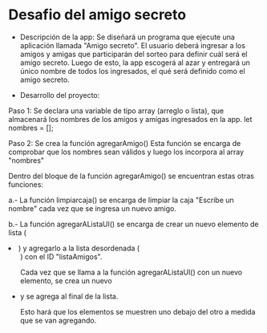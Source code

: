<h1>Desafio del amigo secreto</h1>

- Descripción de la app: Se diseñará  un programa que ejecute una aplicación llamada "Amigo secreto".
El usuario deberá ingresar a los amigos y amigas que participarán del sorteo para definir cuál será el amigo secreto.
Luego de esto, la app escogerá al azar y entregará un único nombre de todos los ingresados, el qué será definido como el amigo secreto.

- Desarrollo del proyecto:

Paso 1: Se declara una variable de tipo array (arreglo o lista), que almacenará los nombres de los amigos y amigas ingresados en la app.
    let nombres = [];

Paso 2: Se crea la función agregarAmigo()
Esta función se encarga de comprobar que los nombres sean válidos y luego los incorpora al array "nombres"

Dentro del bloque de la función agregarAmigo() se encuentran estas otras funciones:

a.- La función limpiarcaja() se encarga de limpiar la caja "Escribe un nombre" cada vez que se ingresa un nuevo amigo.

b.- La función agregarAListaUl() se encarga de crear un nuevo elemento de lista (<li>) y agregarlo a la lista 
desordenada (<ul>) con el ID "listaAmigos".

Cada vez que se llama a la función agregarAListaUl() con un nuevo elemento, se crea un nuevo <li> y se agrega al final de la lista.

Esto hará que los elementos se muestren uno debajo del otro a medida 
que se van agregando.